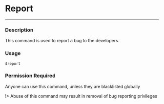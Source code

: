 # Report
---
### Description
This command is used to report a bug to the developers.
### Usage
```
$report
```
### Permission Required
Anyone can use this command, unless they are blacklisted globally

!> Abuse of this command may result in removal of bug reporting privileges
